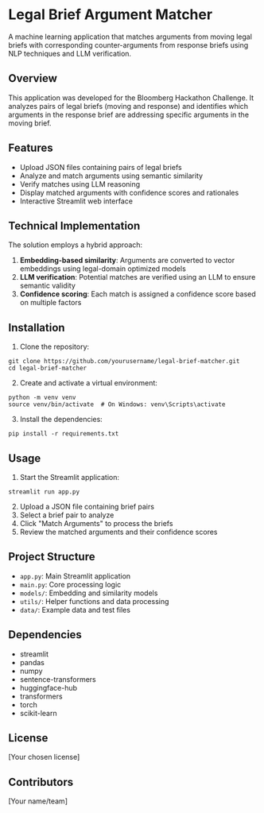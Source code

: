 # Legal Brief Argument Matcher

A machine learning application that matches arguments from moving legal briefs with corresponding counter-arguments from response briefs using NLP techniques and LLM verification.

## Overview

This application was developed for the Bloomberg Hackathon Challenge. It analyzes pairs of legal briefs (moving and response) and identifies which arguments in the response brief are addressing specific arguments in the moving brief.

## Features

- Upload JSON files containing pairs of legal briefs
- Analyze and match arguments using semantic similarity
- Verify matches using LLM reasoning
- Display matched arguments with confidence scores and rationales
- Interactive Streamlit web interface

## Technical Implementation

The solution employs a hybrid approach:
1. **Embedding-based similarity**: Arguments are converted to vector embeddings using legal-domain optimized models
2. **LLM verification**: Potential matches are verified using an LLM to ensure semantic validity
3. **Confidence scoring**: Each match is assigned a confidence score based on multiple factors

## Installation

1. Clone the repository:
```
git clone https://github.com/yourusername/legal-brief-matcher.git
cd legal-brief-matcher
```

2. Create and activate a virtual environment:
```
python -m venv venv
source venv/bin/activate  # On Windows: venv\Scripts\activate
```

3. Install the dependencies:
```
pip install -r requirements.txt
```

## Usage

1. Start the Streamlit application:
```
streamlit run app.py
```

2. Upload a JSON file containing brief pairs
3. Select a brief pair to analyze
4. Click "Match Arguments" to process the briefs
5. Review the matched arguments and their confidence scores

## Project Structure

- `app.py`: Main Streamlit application
- `main.py`: Core processing logic
- `models/`: Embedding and similarity models
- `utils/`: Helper functions and data processing
- `data/`: Example data and test files

## Dependencies

- streamlit
- pandas
- numpy
- sentence-transformers
- huggingface-hub
- transformers
- torch
- scikit-learn

## License

[Your chosen license]

## Contributors

[Your name/team]
